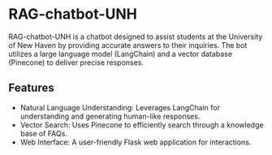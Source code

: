 # RAG-chatbot-UNH
RAG-chatbot-UNH is a chatbot designed to assist students at the University of New Haven by providing accurate answers to their inquiries. The bot utilizes a large language model (LangChain) and a vector database (Pinecone) to deliver precise responses.

## Features
*  Natural Language Understanding: Leverages LangChain for understanding and generating human-like responses.
*  Vector Search: Uses Pinecone to efficiently search through a knowledge base of FAQs.
*  Web Interface: A user-friendly Flask web application for interactions.

